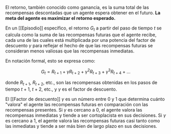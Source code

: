 
El retorno, también conocido como ganancia, es la suma total de las recompensas descontadas que un agente espera obtener en el futuro. **La meta del agente es maximizar el retorno esperado.**

En un [[Episodio]] específico, el retorno $G_t$ a partir del paso de tiempo $t$ se calcula como la suma de las recompensas futuras que el agente recibe, cada una de las cuales está multiplicada por una potencia del factor de descuento $\gamma$ para reflejar el hecho de que las recompensas futuras se consideran menos valiosas que las recompensas inmediatas. 

En notación formal, esto se expresa como:

$$
G_t = R_{t+1} + \gamma R_{t+2} + \gamma^2 R_{t+3} + \gamma^3 R_{t+4} + \ldots
$$

donde $R_{t+1}$, $R_{t+2}$, etc., son las recompensas obtenidas en los pasos de tiempo $t+1$, $t+2$, etc., y $\gamma$ es el factor de descuento. 

El [[Factor de descuento]] $\gamma$ es un número entre 0 y 1 que determina cuánto "valora" el agente las recompensas futuras en comparación con las recompensas presentes. Si $\gamma$ es cercano a 0, el agente valora las recompensas inmediatas y tiende a ser cortoplacista en sus decisiones. Si $\gamma$ es cercano a 1, el agente valora las recompensas futuras casi tanto como las inmediatas y tiende a ser más bien de largo plazo en sus decisiones.
